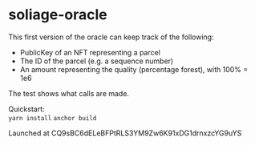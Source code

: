 # soliage-oracle

This first version of the oracle can keep track of the following:

* PublicKey of an NFT representing a parcel
* The ID of the parcel (e.g. a sequence number)
* An amount representing the quality (percentage forest), with 100% = 1e6

The test shows what calls are made. 


Quickstart:  
`yarn install`
`anchor build`

Launched at CQ9sBC6dELeBFPtRLS3YM9Zw6K91xDG1drnxzcYG9uYS